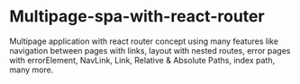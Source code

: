 # Multipage-spa-with-react-router
Multipage application with react router concept using many features like navigation between pages with links, layout with nested routes, error pages with errorElement, NavLink, Link, Relative &amp; Absolute Paths, index path, many more.
